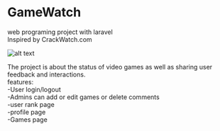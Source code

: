 # GameWatch
web programing project with laravel <br />
Inspired by CrackWatch.com <br />

![alt text](https://github.com/JA303/GameWatch/blob/main/OveralShow.gif?raw=true)

The project is about the status of video games as well as sharing user feedback and interactions.  <br />
features: <br />
-User login/logout <br />
-Admins can add or edit games or delete comments  <br />
-user rank page <br />
-profile page <br />
-Games page <br />

